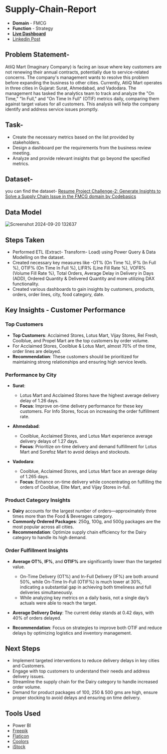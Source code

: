 # Supply-Chain-Report
  * **Domain** - FMCG
  * **Function** - Strategy
  * **[Live Dashboard](https://app.powerbi.com/view?r=eyJrIjoiOTBkMmNhOGYtNWQwNS00Y2YyLWJiZDctYmVmMjUzZmZlZjM1IiwidCI6ImM2ZTU0OWIzLTVmNDUtNDAzMi1hYWU5LWQ0MjQ0ZGM1YjJjNCJ9&embedImagePlaceholder=true)**
  * [Linkedin Post](https://www.linkedin.com/feed/update/urn:li:ugcPost:7242908079690788865/)

## Problem Statement-
AtliQ Mart (Imaginary Company) is facing an issue where key customers are not renewing their annual contracts, potentially due to service-related concerns. The company's management wants to resolve this problem before expanding the business to other cities. Currently, AtliQ Mart operates in three cities in Gujarat: Surat, Ahmedabad, and Vadodara. The management has tasked the analytics team to track and analyze the "On Time," "In Full," and "On Time In Full" (OTIF) metrics daily, comparing them against target values for all customers. This analysis will help the company identify and address service issues promptly.

## Task-
  * Create the necessary metrics based on the list provided by stakeholders.
  * Design a dashboard per the requirements from the business review meeting.
  * Analyze and provide relevant insights that go beyond the specified metrics.

## Dataset-
  you can find the dataset- [Resume Project Challenge-2: Generate Insights to Solve a Supply Chain Issue in the FMCG domain by Codebasics](https://codebasics.io/challenge/codebasics-resume-project-challenge)
  
## Data Model
![Screenshot 2024-09-20 132637](https://github.com/user-attachments/assets/0ce24594-88e6-4a34-b93e-393ab52c786f)

## Steps Taken
  * Performed ETL (Extract- Transform- Load) using Power Query & Data Modelling on the dataset.
  * Created necessary key measures like -OT% (On Time %), IF% (In Full %), OTIF% (On Time In Full %), LIFR% (Line Fill Rate %), VOFR% (Volume Fill Rate %), Total Orders, Average Delay in Delivery in Days (ADD), Ordered Quantity & Delivered Quantity and more utilizing DAX functionality.
  * Created various dashboards to gain insights by customers, products, orders, order lines, city, food category, date.

## Key Insights - Customer Performance

### Top Customers
- **Top Customers**: Acclaimed Stores, Lotus Mart, Vijay Stores, Rel Fresh, Coolblue, and Propel Mart are the top customers by order volume.
- For Acclaimed Stores, Coolblue & Lotus Mart, almost 70% of the time, order lines are delayed.
- **Recommendation**: These customers should be prioritized for maintaining strong relationships and ensuring high service levels.

### Performance by City
- **Surat**: 
  - Lotus Mart and Acclaimed Stores have the highest average delivery delay of 1.26 days.
  - **Focus**: Improve on-time delivery performance for these key customers. For Info Stores, focus on increasing the order fulfillment rate.

- **Ahmedabad**:
  - Coolblue, Acclaimed Stores, and Lotus Mart experience average delivery delays of 1.27 days.
  - **Focus**: Prioritize on-time delivery and demand fulfillment for Lotus Mart and Sorefoz Mart to avoid delays and stockouts.

- **Vadodara**:
  - Coolblue, Acclaimed Stores, and Lotus Mart face an average delay of 1.265 days.
  - **Focus**: Enhance on-time delivery while concentrating on fulfilling the orders of Coolblue, Elite Mart, and Vijay Stores in-full.

### Product Category Insights
- **Dairy** accounts for the largest number of orders—approximately three times more than the Food & Beverages category.
- **Commonly Ordered Packages**: 250g, 100g, and 500g packages are the most popular across all cities.
- **Recommendation**: Optimize supply chain efficiency for the Dairy category to handle its high demand.

### Order Fulfillment Insights
- **Average OT%**, **IF%**, and **OTIF%** are significantly lower than the targeted value.
  - On-Time Delivery (OT%) and In-Full Delivery (IF%) are both around 50%, while On-Time In-Full (OTIF%) is much lower at 30%, indicating a substantial gap in achieving both timeliness and full deliveries simultaneously.
  - While analyzing key metrics on a daily basis, not a single day’s actuals were able to reach the target.
  
- **Average Delivery Delay**: The current delay stands at 0.42 days, with 40% of orders delayed.
- **Recommendation**: Focus on strategies to improve both OTIF and reduce delays by optimizing logistics and inventory management.

## Next Steps
  - Implement targeted interventions to reduce delivery delays in key cities and Customers.
  - Engage with top customers to understand their needs and address delivery issues.
  - Streamline the supply chain for the Dairy category to handle increased order volume.
  - Demand for product packages of 100, 250 & 500 gms are high, ensure proper stocking to avoid delays and ensuring on time delivery.

## Tools Used
  * Power BI
  * [Freepik](https://www.freepik.com/)
  * [Flaticon](https://www.flaticon.com/)
  * [Coolors](https://coolors.co/palettes/trending)
  * [iStock](https://www.istockphoto.com/)
